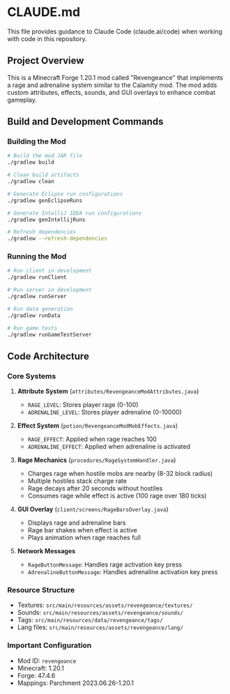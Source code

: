 # CLAUDE.md

This file provides guidance to Claude Code (claude.ai/code) when working with code in this repository.

## Project Overview

This is a Minecraft Forge 1.20.1 mod called "Revengeance" that implements a rage and adrenaline system similar to the Calamity mod. The mod adds custom attributes, effects, sounds, and GUI overlays to enhance combat gameplay.

## Build and Development Commands

### Building the Mod
```bash
# Build the mod JAR file
./gradlew build

# Clean build artifacts
./gradlew clean

# Generate Eclipse run configurations
./gradlew genEclipseRuns

# Generate IntelliJ IDEA run configurations  
./gradlew genIntellijRuns

# Refresh dependencies
./gradlew --refresh-dependencies
```

### Running the Mod
```bash
# Run client in development
./gradlew runClient

# Run server in development
./gradlew runServer

# Run data generation
./gradlew runData

# Run game tests
./gradlew runGameTestServer
```

## Code Architecture

### Core Systems

1. **Attribute System** (`attributes/RevengeanceModAttributes.java`)
   - `RAGE_LEVEL`: Stores player rage (0-100)
   - `ADRENALINE_LEVEL`: Stores player adrenaline (0-10000)

2. **Effect System** (`potion/RevengeanceModMobEffects.java`)
   - `RAGE_EFFECT`: Applied when rage reaches 100
   - `ADRENALINE_EFFECT`: Applied when adrenaline is activated

3. **Rage Mechanics** (`procedures/RageSystemHandler.java`)
   - Charges rage when hostile mobs are nearby (8-32 block radius)
   - Multiple hostiles stack charge rate
   - Rage decays after 20 seconds without hostiles
   - Consumes rage while effect is active (100 rage over 180 ticks)

4. **GUI Overlay** (`client/screens/RageBarsOverlay.java`)
   - Displays rage and adrenaline bars
   - Rage bar shakes when effect is active
   - Plays animation when rage reaches full

5. **Network Messages**
   - `RageButtonMessage`: Handles rage activation key press
   - `AdrenalineButtonMessage`: Handles adrenaline activation key press

### Resource Structure
- Textures: `src/main/resources/assets/revengeance/textures/`
- Sounds: `src/main/resources/assets/revengeance/sounds/`
- Tags: `src/main/resources/data/revengeance/tags/`
- Lang files: `src/main/resources/assets/revengeance/lang/`

### Important Configuration
- Mod ID: `revengeance`
- Minecraft: 1.20.1
- Forge: 47.4.6
- Mappings: Parchment 2023.06.26-1.20.1